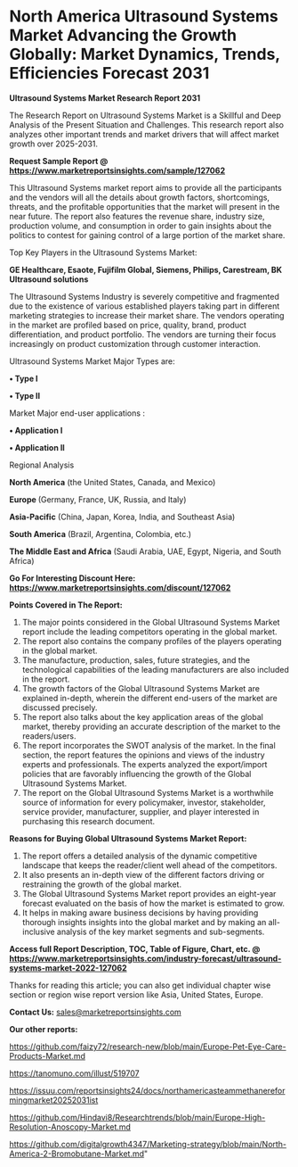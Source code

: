 # North America Ultrasound Systems Market Advancing the Growth Globally: Market Dynamics, Trends, Efficiencies Forecast 2031

<strong>Ultrasound Systems Market Research Report 2031</strong>

The Research Report on Ultrasound Systems Market is a Skillful and Deep Analysis of the Present Situation and Challenges. This research report also analyzes other important trends and market drivers that will affect market growth over 2025-2031.

<strong>Request Sample Report @ <a href=https://www.marketreportsinsights.com/sample/127062>https://www.marketreportsinsights.com/sample/127062</a></strong>

This Ultrasound Systems market report aims to provide all the participants and the vendors will all the details about growth factors, shortcomings, threats, and the profitable opportunities that the market will present in the near future. The report also features the revenue share, industry size, production volume, and consumption in order to gain insights about the politics to contest for gaining control of a large portion of the market share.

Top Key Players in the Ultrasound Systems Market:

<strong>GE Healthcare, Esaote, Fujifilm Global, Siemens, Philips, Carestream, BK Ultrasound solutions</strong>

The Ultrasound Systems Industry is severely competitive and fragmented due to the existence of various established players taking part in different marketing strategies to increase their market share. The vendors operating in the market are profiled based on price, quality, brand, product differentiation, and product portfolio. The vendors are turning their focus increasingly on product customization through customer interaction.

Ultrasound Systems Market Major Types are:

<strong>• Type I

• Type II</strong>

Market Major end-user applications :

<strong>• Application I

• Application II</strong>

Regional Analysis

</u><strong><b>North America</b></strong> (the United States, Canada, and Mexico)

<strong><b>Europe </b></strong>(Germany, France, UK, Russia, and Italy)

<strong><b>Asia-Pacific</b></strong> (China, Japan, Korea, India, and Southeast Asia)

<strong><b>South America</b></strong> (Brazil, Argentina, Colombia, etc.)

<strong><b>The Middle East and Africa</b></strong> (Saudi Arabia, UAE, Egypt, Nigeria, and South Africa)

<strong>Go For Interesting Discount Here: <a href=https://www.marketreportsinsights.com/discount/127062>https://www.marketreportsinsights.com/discount/127062</a></strong>

<strong>Points Covered in The Report:</strong>
<ol>
  <li>The major points considered in the Global Ultrasound Systems Market report include the leading competitors operating in the global market.</li>
  <li>The report also contains the company profiles of the players operating in the global market.</li>
  <li>The manufacture, production, sales, future strategies, and the technological capabilities of the leading manufacturers are also included in the report.</li>
  <li>The growth factors of the Global Ultrasound Systems Market are explained in-depth, wherein the different end-users of the market are discussed precisely.</li>
  <li>The report also talks about the key application areas of the global market, thereby providing an accurate description of the market to the readers/users.</li>
  <li>The report incorporates the SWOT analysis of the market. In the final section, the report features the opinions and views of the industry experts and professionals. The experts analyzed the export/import policies that are favorably influencing the growth of the Global Ultrasound Systems Market.</li>
  <li>The report on the Global Ultrasound Systems Market is a worthwhile source of information for every policymaker, investor, stakeholder, service provider, manufacturer, supplier, and player interested in purchasing this research document.</li>
</ol>
<strong>Reasons for Buying Global Ultrasound Systems Market Report:</strong>

<ol>
  <li>The report offers a detailed analysis of the dynamic competitive landscape that keeps the reader/client well ahead of the competitors.</li>
  <li>It also presents an in-depth view of the different factors driving or restraining the growth of the global market.</li>
  <li>The Global Ultrasound Systems Market report provides an eight-year forecast evaluated on the basis of how the market is estimated to grow.</li>
  <li>It helps in making aware business decisions by having providing thorough insights insights into the global market and by making an all-inclusive analysis of the key market segments and sub-segments.</li>
</ol>
<strong>Access full Report Description, TOC, Table of Figure, Chart, etc. @ <a href=https://www.marketreportsinsights.com/industry-forecast/ultrasound-systems-market-2022-127062>https://www.marketreportsinsights.com/industry-forecast/ultrasound-systems-market-2022-127062</a></strong>


Thanks for reading this article; you can also get individual chapter wise section or region wise report version like Asia, United States, Europe.

<strong>Contact Us:</strong>
sales@marketreportsinsights.com

<strong>Our other reports:</strong>

<a href=https://github.com/faizy72/research-new/blob/main/Europe-Pet-Eye-Care-Products-Market.md>https://github.com/faizy72/research-new/blob/main/Europe-Pet-Eye-Care-Products-Market.md</a>

<a href=https://tanomuno.com/illust/519707>https://tanomuno.com/illust/519707</a>

<a href=https://issuu.com/reportsinsights24/docs/northamericasteammethanereformingmarket20252031ist>https://issuu.com/reportsinsights24/docs/northamericasteammethanereformingmarket20252031ist</a>

<a href=https://github.com/Hindavi8/Researchtrends/blob/main/Europe-High-Resolution-Anoscopy-Market.md>https://github.com/Hindavi8/Researchtrends/blob/main/Europe-High-Resolution-Anoscopy-Market.md</a>

<a href=https://github.com/digitalgrowth4347/Marketing-strategy/blob/main/North-America-2-Bromobutane-Market.md>https://github.com/digitalgrowth4347/Marketing-strategy/blob/main/North-America-2-Bromobutane-Market.md</a>"
